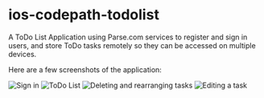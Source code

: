 ios-codepath-todolist
=====================

A ToDo List Application using Parse.com services to register and sign in users, and store ToDo tasks remotely so they can be accessed on multiple devices.

Here are a few screenshots of the application:

![Sign in](http://cl.ly/image/1J3r320y1q2g/iOS%20Simulator%20Screen%20shot%2025%20Jan%202014%2007.43.07.png)
![ToDo List](http://cl.ly/image/0c1V0b472B28/iOS%20Simulator%20Screen%20shot%2025%20Jan%202014%2008.01.34.png)
![Deleting and rearranging tasks](http://cl.ly/image/0c3u2u0H0918/iOS%20Simulator%20Screen%20shot%2025%20Jan%202014%2008.01.50.png)
![Editing a task](http://cl.ly/image/2o2O181u0m3H/iOS%20Simulator%20Screen%20shot%2025%20Jan%202014%2008.02.46.png)

